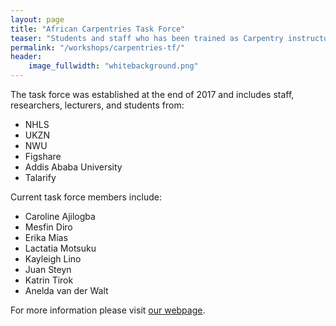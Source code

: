 ```yaml
---
layout: page
title: "African Carpentries Task Force"
teaser: "Students and staff who has been trained as Carpentry instructors will be able to sign up for various mentorship opportunities offered by the Carpentry community and specifically by the newly established African Carpentries Task Force."
permalink: "/workshops/carpentries-tf/"
header:
    image_fullwidth: "whitebackground.png"
---
```


The task force was established at the end of 2017 and includes staff, researchers, lecturers, and students from:

- NHLS
- UKZN
- NWU
- Figshare
- Addis Ababa University
- Talarify

Current task force members include:

  - Caroline Ajilogba
  - Mesfin Diro
  - Erika Mias
  - Lactatia Motsuku
  - Kayleigh Lino
  - Juan Steyn
  - Katrin Tirok
  - Anelda van der Walt

For more information please visit [our webpage](https://docs.carpentries.org/topic_folders/regional_communities/african_task_force.html).
